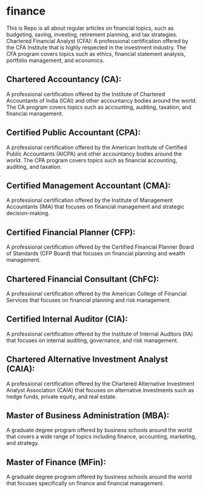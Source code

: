 # finance
This is Repo is all about regular articles on financial topics, such as budgeting, saving, investing, retirement planning, and tax strategies.
Chartered Financial Analyst (CFA): A professional certification offered by the CFA Institute that is highly respected in the investment industry. The CFA program covers topics such as ethics, financial statement analysis, portfolio management, and economics.

## Chartered Accountancy (CA):
 A professional certification offered by the Institute of Chartered Accountants of India (ICAI) and other accountancy bodies around the world. The CA program covers topics such as accounting, auditing, taxation, and financial management.

## Certified Public Accountant (CPA):
A professional certification offered by the American Institute of Certified Public Accountants (AICPA) and other accountancy bodies around the world. The CPA program covers topics such as financial accounting, auditing, and taxation.

## Certified Management Accountant (CMA): 
A professional certification offered by the Institute of Management Accountants (IMA) that focuses on financial management and strategic decision-making.

## Certified Financial Planner (CFP): 
A professional certification offered by the Certified Financial Planner Board of Standards (CFP Board) that focuses on financial planning and wealth management.

## Chartered Financial Consultant (ChFC):
A professional certification offered by the American College of Financial Services that focuses on financial planning and risk management.

## Certified Internal Auditor (CIA):
A professional certification offered by the Institute of Internal Auditors (IIA) that focuses on internal auditing, governance, and risk management.

## Chartered Alternative Investment Analyst (CAIA):
A professional certification offered by the Chartered Alternative Investment Analyst Association (CAIA) that focuses on alternative investments such as hedge funds, private equity, and real estate.

## Master of Business Administration (MBA):
A graduate degree program offered by business schools around the world that covers a wide range of topics including finance, accounting, marketing, and strategy.

## Master of Finance (MFin): 
A graduate degree program offered by business schools around the world that focuses specifically on finance and financial management.

